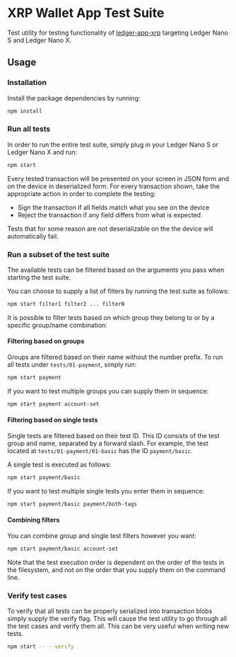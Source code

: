 # XRP Wallet App Test Suite

Test utility for testing functionality of [ledger-app-xrp](https://github.com/LedgerHQ/ledger-app-xrp) targeting Ledger Nano S and Ledger Nano X.

## Usage
### Installation
Install the package dependencies by running:
```sh
npm install
```

### Run all tests
In order to run the entire test suite, simply plug in your Ledger Nano S or Ledger Nano X and run:
```sh
npm start
```

Every tested transaction will be presented on your screen in JSON form and on the device in deserialized
form. For every transaction shown, take the appropriate action in order to complete the testing:

- Sign the transaction if all fields match what you see on the device
- Reject the transaction if any field differs from what is expected

Tests that for some reason are not deserializable on the the device will automatically fail.

### Run a subset of the test suite
The available tests can be filtered based on the arguments you pass when starting the test suite.

You can choose to supply a list of filters by running the test suite as follows:
```sh
npm start filter1 filter2 ... filterN
```

It is possible to filter tests based on which group they belong to or by a specific group/name combination:

#### Filtering based on groups
Groups are filtered based on their name without the number prefix. To run all tests under `tests/01-payment`,
simply run:
```sh
npm start payment
```

If you want to test multiple groups you can supply them in sequence:
```sh
npm start payment account-set
```

#### Filtering based on single tests
Single tests are filtered based on their test ID. This ID consists of the test group and name, separated by a forward slash.
For example, the test located at `tests/01-payment/01-basic` has the ID `payment/basic`.

A single test is executed as follows:
```sh
npm start payment/basic
```

If you want to test multiple single tests you enter them in sequence:
```sh
npm start payment/basic payment/both-tags
```

#### Combining filters
You can combine group and single test filters however you want:
```sh
npm start payment/basic account-set
```

Note that the test execution order is dependent on the order of the tests in the filesystem, and not on the order
that you supply them on the command line.

### Verify test cases
To verify that all tests can be properly serialized into transaction blobs simply supply the verify flag. 
This will cause the test utility to go through all the test cases and verify them all. 
This can be very useful when writing new tests.

```sh
npm start -- --verify
```

